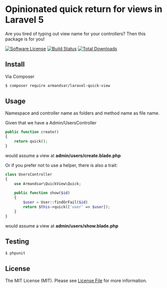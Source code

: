 # Opinionated quick return for views in Laravel 5

Are you tired of typing out view name for your controllers? Then this package is for you!

[![Software License](https://img.shields.io/badge/license-MIT-brightgreen.svg?style=flat-square)](LICENSE.md)
[![Build Status](https://img.shields.io/travis/armandsar/laravel-quick-view/master.svg?style=flat-square)](https://travis-ci.org/armandsar/laravel-quick-view)
[![Total Downloads](https://img.shields.io/packagist/dt/armandsar/laravel-quick-view.svg?style=flat-square)](https://packagist.org/packages/armandsar/laravel-quick-view)

## Install

Via Composer

``` bash
$ composer require armandsar/laravel-quick-view
```


## Usage

Namespace and controller name as folders and method name as file name.

Given that we have a Admin/UsersController

``` php
public function create()
{
    return quick();
}
```

would assume a view at **admin/users/create.blade.php**


Or if you prefer not to use a helper, there is also a trait:


``` php
class UsersController
{
    use Armandsar\QuickView\Quick;
    
    public function show($id)
    {
        $user = User::findOrFail($id)
        return $this->quick(['user' => $user]);
    }
}    

```

would assume a view at **admin/users/show.blade.php**

## Testing

``` bash
$ phpunit
```

## License

The MIT License (MIT). Please see [License File](LICENSE.md) for more information.